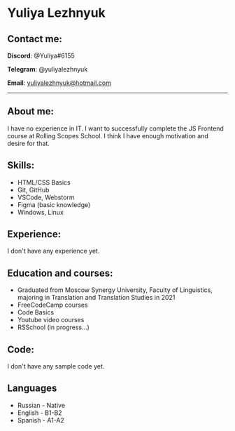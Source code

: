 # Yuliya Lezhnyuk 
## Contact me: 
**Discord**: @Yuliya#6155

**Telegram**: @yuliyalezhnyuk

**Email**: yuliyalezhnyuk@hotmail.com

------------------------------
## About me:
<p>I have no experience in IT. I want to successfully complete the JS Frontend course at Rolling Scopes School. I think I have enough motivation and desire for that.</p>

## Skills:

* HTML/CSS Basics
* Git, GitHub
* VSCode, Webstorm
* Figma \(basic knowledge)
* Windows, Linux

## Experience:

I don't have any experience yet.

## Education and courses:

* Graduated from Moscow Synergy University, Faculty of Linguistics, majoring in Translation and Translation Studies in 2021
* FreeCodeCamp courses
* Code Basics
* Youtube video courses
* RSSchool \(in progress...)

## Code:

I don't have any sample code yet.

## Languages

* Russian - Native
* English - B1-B2
* Spanish - A1-A2


